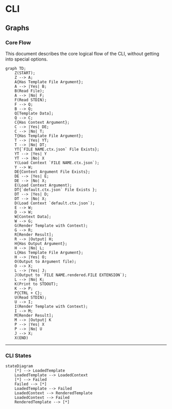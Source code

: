 # CLI

<!--
Flowcharts Guide: https://github.com/mermaid-js/mermaid
Live Editor: https://mermaid.live
-->

## Graphs

### Core Flow

This document describes the core logical flow of the CLI, without getting into special options.

```mermaid
graph TD;
    Z(START);
    Z --> A;
    A{Has Template File Argument};
    A --> |Yes| B;
    B(Read File);
    A --> |No| F;
    F(Read STDIN);
    F --> Q;
    B --> Q;
    Q[Template Data];
    Q --> C;
    C{Has Context Argument};
    C --> |Yes| DE;
    C --> |No| T;
    T{Has Template File Argument};
    T --> |Yes| YT;
    T --> |No| DT;
    YT{`FILE NAME.ctx.json` File Exists};
    YT --> |Yes| Y
    YT --> |No| X
    Y(Load Context `FILE NAME.ctx.json`);
    Y --> W;
    DE{Context Argument File Exists};
    DE --> |Yes| E;
    DE --> |No| X;
    E(Load Context Argument);
    DT{`default.ctx.json` File Exists };
    DT --> |Yes| D;
    DT --> |No| X;
    D(Load Context `default.ctx.json`);
    E --> W;
    D --> W;
    W[Context Data];
    W --> G;
    G(Render Template with Context);
    G --> R;
    R[Render Result];
    R --> |Output| H;
    H{Has Output Argument};
    H --> |No| L;
    L{Has Template File Argument};
    H --> |Yes| O;
    O(Output to Argument file);
    O --> X;
    L --> |Yes| J;
    J(Output to `FILE NAME.rendered.FILE EXTENSION`);
    L --> |No| K;
    K(Print to STDOUT);
    K --> P;
    P{CTRL + C};
    U(Read STDIN);
    U --> I;
    I(Render Template with Context);
    I --> M;
    M[Render Result];
    M --> |Output| K
    P --> |Yes| X
    P --> |No| U
    J --> X;
    X(END)
```  

---

### CLI States

```mermaid
stateDiagram
    [*] --> LoadedTemplate
    LoadedTemplate --> LoadedContext
    [*] --> Failed
    Failed --> [*]
    LoadedTemplate --> Failed
    LoadedContext --> RenderedTemplate
    LoadedContext --> Failed
    RenderedTemplate --> [*]
```
